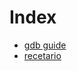 # Index
- [gdb guide](https://makobot-sh.github.io/gdb-guide/)
- [recetario](https://makobot-sh.github.io/recetas/)
